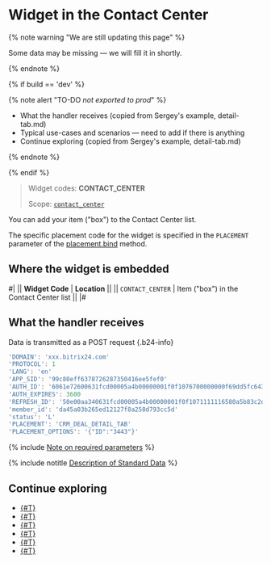 # Widget in the Contact Center

{% note warning "We are still updating this page" %}

Some data may be missing — we will fill it in shortly.

{% endnote %}

{% if build == 'dev' %}

{% note alert "TO-DO _not exported to prod_" %}

- What the handler receives (copied from Sergey's example, detail-tab.md)
- Typical use-cases and scenarios — need to add if there is anything
- Continue exploring (copied from Sergey's example, detail-tab.md)

{% endnote %}

{% endif %}

> Widget codes: **CONTACT_CENTER**
>
> Scope: [`contact_center`](../scopes/permissions.md)
>

You can add your item ("box") to the Contact Center list.

The specific placement code for the widget is specified in the `PLACEMENT` parameter of the [placement.bind](./placement-bind.md) method.

## Where the widget is embedded

#|
|| **Widget Code** | **Location** ||
|| `CONTACT_CENTER` | Item ("box") in the Contact Center list ||
|#

## What the handler receives

Data is transmitted as a POST request {.b24-info}

```js
'DOMAIN': 'xxx.bitrix24.com'
'PROTOCOL': 1
'LANG': 'en'
'APP_SID': '99c80eff6378726287350416ee5fef0'
'AUTH_ID': '6061e72600631fcd00005a4b00000001f0f1076700000000f69dd5fc643d9ce2fdbc1'
'AUTH_EXPIRES': 3600
'REFRESH_ID': '50e00aa340631fcd00005a4b00000001f0f1071111116580a5b83c2de639ef28c12'
'member_id': 'da45a03b265ed12127f8a258d793cc5d'
'status': 'L'
'PLACEMENT': 'CRM_DEAL_DETAIL_TAB'
'PLACEMENT_OPTIONS': '{"ID":"3443"}'
```

{% include [Note on required parameters](../../_includes/required.md) %}

{% include notitle [Description of Standard Data](./_includes/widget_data.md) %}

## Continue exploring

- [{#T}](./placement-bind.md)
- [{#T}](./ui-interaction/index.md)
- [{#T}](./ui-interaction/crm-card.md)
- [{#T}](../interactivity/index.md)
- [{#T}](./open-application.md)
- [{#T}](./open-path.md)
